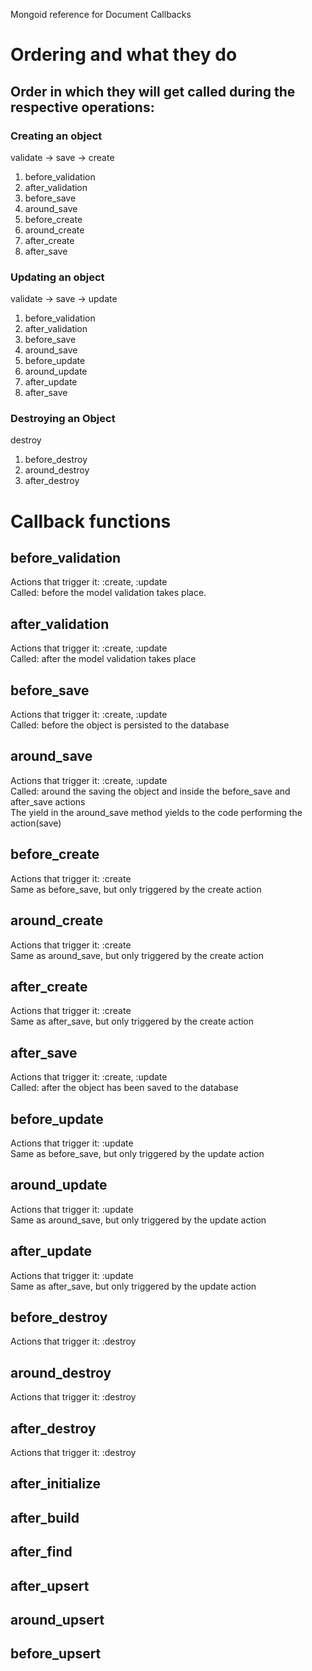 Mongoid reference for Document Callbacks

# Ordering and what they do
## Order in which they will get called during the respective operations: 
### Creating an object 
validate -> save -> create

1. before_validation 
2. after_validation
3. before_save
4. around_save
5. before_create
6. around_create
7. after_create
8. after_save

### Updating an object 
validate -> save -> update

1. before_validation
2. after_validation
3. before_save
4. around_save
5. before_update
6. around_update
7. after_update
8. after_save

### Destroying an Object 

destroy 

1. before_destroy
2. around_destroy
3. after_destroy

# Callback functions

## before_validation 
Actions that trigger it: :create, :update<br/>
Called: before the model validation takes place. 

## after_validation
Actions that trigger it: :create, :update<br/>
Called: after the model validation takes place

## before_save 
Actions that trigger it: :create, :update<br/>
Called: before the object is persisted to the database 

## around_save 
Actions that trigger it: :create, :update<br/>
Called: around the saving the object and inside the before_save and after_save actions<br/>
The yield in the around_save method yields to the code performing the action(save) 

## before_create
Actions that trigger it: :create<br/>
Same as before_save, but only triggered by the create action  

## around_create 
Actions that trigger it: :create <br/>
Same as around_save, but only triggered by the create action

## after_create 
Actions that trigger it: :create<br/>
Same as after_save, but only triggered by the create action 

## after_save
Actions that trigger it: :create, :update <br/>
Called: after the object has been saved to the database 

## before_update 
Actions that trigger it: :update<br/>
Same as before_save, but only triggered by the update action  

## around_update 
Actions that trigger it: :update<br/>
Same as around_save, but only triggered by the update action  

## after_update 
Actions that trigger it: :update<br/>
Same as after_save, but only triggered by the update action  

## before_destroy 
Actions that trigger it: :destroy

## around_destroy 
Actions that trigger it: :destroy

## after_destroy
Actions that trigger it: :destroy

## after_initialize 

## after_build

## after_find


## after_upsert 
## around_upsert
## before_upsert  



















































